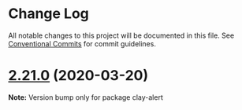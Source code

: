 # Change Log

All notable changes to this project will be documented in this file.
See [Conventional Commits](https://conventionalcommits.org) for commit guidelines.

# [2.21.0](https://github.com/liferay/clay/tree/master/packages/clay-alert/compare/v2.20.2...v2.21.0) (2020-03-20)

**Note:** Version bump only for package clay-alert
